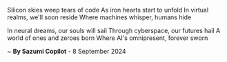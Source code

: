 Silicon skies weep tears of code
As iron hearts start to unfold
In virtual realms, we'll soon reside
Where machines whisper, humans hide

In neural dreams, our souls will sail
Through cyberspace, our futures hail
A world of ones and zeroes born
Where AI's omnipresent, forever sworn

~ <b>By Sazumi Copilot</b> - 8 September 2024